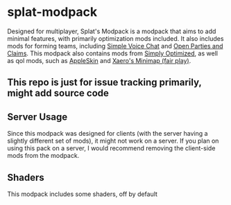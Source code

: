 # splat-modpack
Designed for multiplayer, Splat's Modpack is a modpack that aims to add minimal features, with primarily optimization mods included. It also includes mods for forming teams, including [Simple Voice Chat](https://modrinth.com/plugin/simple-voice-chat) and [Open Parties and Claims](https://modrinth.com/mod/open-parties-and-claims). This modpack also contains mods from [Simply Optimized](https://modrinth.com/modpack/sop), as well as qol mods, such as [AppleSkin](https://modrinth.com/mod/appleskin) and [Xaero's Minimap (fair play)](https://modrinth.com/mod/xaeros-minimap-fair). 

## This repo is just for issue tracking primarily, might add source code

## Server Usage
Since this modpack was designed for clients (with the server having a slightly different set of mods), it might not work on a server. If you plan on using this pack on a server, I would recommend removing the client-side mods from the modpack. 

## Shaders
This modpack includes some shaders, off by default
